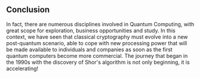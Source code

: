 ## Conclusion

In fact, there are numerous disciplines involved in Quantum Computing, with great scope for exploration,
business opportunities and study. In this context, we have seen that classical cryptography must evolve
into a new post-quantum scenario, able to cope with new processing power that will be made available
to individuals and companies as soon as the first quantum computers become more commercial.
The journey that began in the 1990s with the discovery of Shor's algorithm is not only beginning,
it is accelerating!
